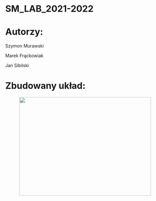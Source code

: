 # SM_LAB_2021-2022

# Autorzy:
Szymon Murawski

Marek Frąckowiak

Jan Sibilski

# Zbudowany układ:

<p align="center">
<img width="416" height="312" src="https://github.com/SzymonMs/SM_LAB_2021-2022/blob/main/Zdjęcia/IMG_20220118_101128.jpg">
